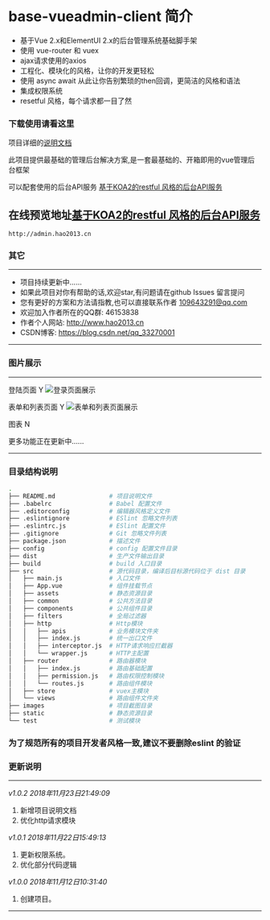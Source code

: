 # base-vueadmin-client 简介

- 基于Vue 2.x和ElementUI 2.x的后台管理系统基础脚手架
- 使用 vue-router 和 vuex
- ajax请求使用的axios
- 工程化、模块化的风格，让你的开发更轻松
- 使用 async await 从此让你告别繁琐的then回调，更简洁的风格和语法
- 集成权限系统
- resetful 风格，每个请求都一目了然

### 下载使用请看这里

项目详细的[说明文档](https://github.com/langyuxiansheng/base-vueadmin-client/tree/master/%E8%AF%B4%E6%98%8E%E6%96%87%E6%A1%A3)

此项目提供最基础的管理后台解决方案,是一套最基础的、开箱即用的vue管理后台框架

可以配套使用的后台API服务 [基于KOA2的restful 风格的后台API服务](https://github.com/langyuxiansheng/base-restfulapi-server)

在线预览地址[基于KOA2的restful 风格的后台API服务](http://admin.hao2013.cn)
------------
```
http://admin.hao2013.cn
```

### 其它
---

- 项目持续更新中......
- 如果此项目对你有帮助的话,欢迎star,有问题请在github Issues 留言提问
- 您有更好的方案和方法请指教,也可以直接联系作者 109643291@qq.com
- 欢迎加入作者所在的QQ群: 46153838
- 作者个人网站: http://www.hao2013.cn
- CSDN博客: https://blog.csdn.net/qq_33270001

---


### 图片展示
---
登陆页面 Y
![登录页面展示](https://github.com/langyuxiansheng/base-vueadmin-client/blob/master/images/login.png)

表单和列表页面 Y
![表单和列表页面展示](https://github.com/langyuxiansheng/base-vueadmin-client/blob/master/images/manage.png)

图表 N

更多功能正在更新中......

---
### 目录结构说明


```bash
.
├── README.md				# 项目说明文件
├── .babelrc                # Babel 配置文件
├── .editorconfig           # 编辑器风格定义文件
├── .eslintignore           # ESlint 忽略文件列表
├── .eslintrc.js            # ESlint 配置文件
├── .gitignore              # Git 忽略文件列表
├── package.json            # 描述文件
├── config                  # config 配置文件目录
├── dist                    # 生产文件输出目录
├── build                   # build 入口目录
├── src                     # 源代码目录，编译后目标源代码位于 dist 目录
│   ├── main.js             # 入口文件
│   ├── App.vue             # 组件挂载节点
│   ├── assets              # 静态资源目录
│   ├── common              # 公共方法目录
│   ├── components          # 公共组件目录
│   ├── filters             # 全局过滤器
│   ├── http                # Http模块
│   │   ├── apis            # 业务模块文件夹
│   │   ├── index.js        # 统一出口文件
│   │   ├── interceptor.js  # HTTP请求响应拦截器
│   │   └── wrapper.js      # HTTP主配置
│   ├── router              # 路由器模块
│   │   ├── index.js        # 路由基础配置
│   │   ├── permission.js   # 路由权限控制模块
│   │   └── routes.js       # 路由组件模块
│   ├── store               # vuex主模块
│   └── views               # 路由组件文件夹
├── images                  # 项目截图目录
├── static                  # 静态资源目录
└── test                    # 测试模块
```

### 为了规范所有的项目开发者风格一致,建议不要删除eslint 的验证

### 更新说明
---

*v1.0.2 2018年11月23日21:49:09*

1. 新增项目说明文档
2. 优化http请求模块

*v1.0.1 2018年11月22日15:49:13*

1.	更新权限系统。
2.  优化部分代码逻辑

*v1.0.0 2018年11月12日10:31:40*

1.	创建项目。

---
